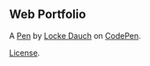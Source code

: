 Web Portfolio
-------------


A [Pen](https://codepen.io/ldauch/pen/OrNZox) by [Locke Dauch](https://codepen.io/ldauch) on [CodePen](https://codepen.io).

[License](https://codepen.io/ldauch/pen/OrNZox/license).